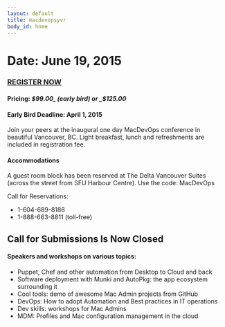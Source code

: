 ```yaml
---
layout: default
title: macdevopsyvr
body_id: home
---
```


# Date: June 19, 2015

### [REGISTER NOW](http://cars-ebmsweb.its.sfu.ca/reg/reg_p1_form.aspx?oc=05&ct=MECS-1&eventid=21141)

#### Pricing:  _$99.00_ (early bird) or  _$125.00_

#### Early Bird Deadline: April 1, 2015

Join your peers at the inaugural one day MacDevOps conference in beautiful Vancouver, BC. Light breakfast, lunch and refreshments are included in registration fee.

#### Accommodations

A guest room block has been reserved at The Delta Vancouver Suites (across the street from SFU Harbour Centre). Use the code: MacDevOps

Call for Reservations:
* 1-604-689-8188
* 1-888-663-8811 (toll-free)

## Call for Submissions Is Now Closed


#### Speakers and workshops on various topics:

* Puppet, Chef and other automation from Desktop to Cloud and back
* Software deployment with Munki and AutoPkg: the app ecosystem surrounding it
* Cool tools: demo of awesome Mac Admin projects from GitHub
* DevOps: How to adopt Automation and Best practices in IT operations
* Dev skills: workshops for Mac Admins
* MDM: Profiles and Mac configuration management in the cloud

